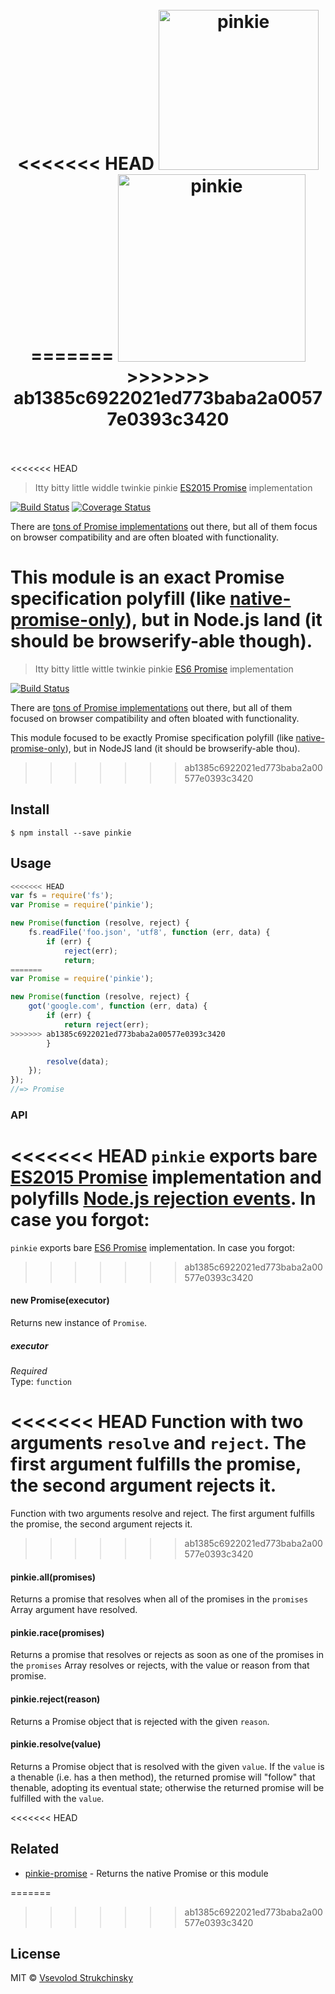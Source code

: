 <h1 align="center">
	<br>
<<<<<<< HEAD
	<img width="256" src="media/logo.png" alt="pinkie">
=======
	<img width="300" src="https://rawgit.com/floatdrop/pinkie/master/media/logo.png" alt="pinkie">
>>>>>>> ab1385c6922021ed773baba2a00577e0393c3420
	<br>
	<br>
</h1>

<<<<<<< HEAD
> Itty bitty little widdle twinkie pinkie [ES2015 Promise](https://people.mozilla.org/~jorendorff/es6-draft.html#sec-promise-objects) implementation

[![Build Status](https://travis-ci.org/floatdrop/pinkie.svg?branch=master)](https://travis-ci.org/floatdrop/pinkie)  [![Coverage Status](https://coveralls.io/repos/floatdrop/pinkie/badge.svg?branch=master&service=github)](https://coveralls.io/github/floatdrop/pinkie?branch=master)

There are [tons of Promise implementations](https://github.com/promises-aplus/promises-spec/blob/master/implementations.md#standalone) out there, but all of them focus on browser compatibility and are often bloated with functionality.

This module is an exact Promise specification polyfill (like [native-promise-only](https://github.com/getify/native-promise-only)), but in Node.js land (it should be browserify-able though).
=======
> Itty bitty little wittle twinkie pinkie [ES6 Promise](https://people.mozilla.org/~jorendorff/es6-draft.html#sec-promise-objects) implementation

[![Build Status](https://travis-ci.org/floatdrop/pinkie.svg?branch=master)](https://travis-ci.org/floatdrop/pinkie)

There are [tons of Promise implementations](https://github.com/sorrycc/awesome-javascript#control-flow) out there, but all of them focused on browser compatibility and often bloated with functionality.

This module focused to be exactly Promise specification polyfill (like [native-promise-only](https://github.com/getify/native-promise-only)), but in NodeJS land (it should be browserify-able thou).
>>>>>>> ab1385c6922021ed773baba2a00577e0393c3420


## Install

```
$ npm install --save pinkie
```


## Usage

```js
<<<<<<< HEAD
var fs = require('fs');
var Promise = require('pinkie');

new Promise(function (resolve, reject) {
	fs.readFile('foo.json', 'utf8', function (err, data) {
		if (err) {
			reject(err);
			return;
=======
var Promise = require('pinkie');

new Promise(function (resolve, reject) {
	got('google.com', function (err, data) {
		if (err) {
			return reject(err);
>>>>>>> ab1385c6922021ed773baba2a00577e0393c3420
		}

		resolve(data);
	});
});
//=> Promise
```


### API

<<<<<<< HEAD
`pinkie` exports bare [ES2015 Promise](https://people.mozilla.org/~jorendorff/es6-draft.html#sec-promise-objects) implementation and polyfills [Node.js rejection events](https://nodejs.org/api/process.html#process_event_unhandledrejection). In case you forgot:
=======
`pinkie` exports bare [ES6 Promise](https://people.mozilla.org/~jorendorff/es6-draft.html#sec-promise-objects) implementation. In case you forgot:
>>>>>>> ab1385c6922021ed773baba2a00577e0393c3420

#### new Promise(executor)

Returns new instance of `Promise`.

##### executor

*Required*  
Type: `function`

<<<<<<< HEAD
Function with two arguments `resolve` and `reject`. The first argument fulfills the promise, the second argument rejects it.
=======
Function with two arguments resolve and reject. The first argument fulfills the promise, the second argument rejects it.
>>>>>>> ab1385c6922021ed773baba2a00577e0393c3420

#### pinkie.all(promises)

Returns a promise that resolves when all of the promises in the `promises` Array argument have resolved.

#### pinkie.race(promises)

Returns a promise that resolves or rejects as soon as one of the promises in the `promises` Array resolves or rejects, with the value or reason from that promise.

#### pinkie.reject(reason)

Returns a Promise object that is rejected with the given `reason`.

#### pinkie.resolve(value)

Returns a Promise object that is resolved with the given `value`. If the `value` is a thenable (i.e. has a then method), the returned promise will "follow" that thenable, adopting its eventual state; otherwise the returned promise will be fulfilled with the `value`.

<<<<<<< HEAD

## Related

- [pinkie-promise](https://github.com/floatdrop/pinkie-promise) - Returns the native Promise or this module


=======
>>>>>>> ab1385c6922021ed773baba2a00577e0393c3420
## License

MIT © [Vsevolod Strukchinsky](http://github.com/floatdrop)
